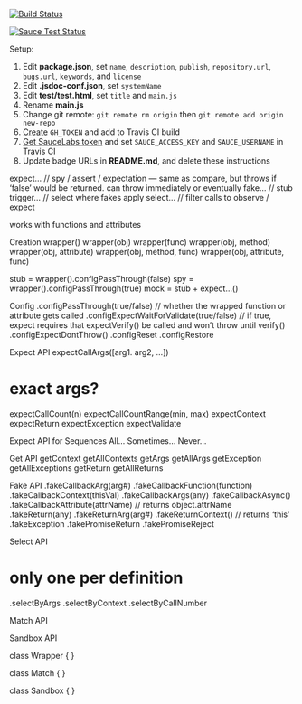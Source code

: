 [![Build Status](https://travis-ci.org/apowers313/candy-wrapper.svg?branch=master)](https://travis-ci.org/apowers313/candy-wrapper)

[![Sauce Test Status](https://saucelabs.com/browser-matrix/apowers313.svg)](https://saucelabs.com/u/apowers313)

Setup:

1. Edit **package.json**, set `name`, `description`, `publish`, `repository.url`, `bugs.url`, `keywords`, and `license`
2. Edit **.jsdoc-conf.json**, set `systemName`
3. Edit **test/test.html**, set `title` and `main.js`
4. Rename **main.js**
5. Change git remote: `git remote rm origin` then `git remote add origin new-repo`
6. [Create](https://github.com/settings/tokens) `GH_TOKEN` and add to Travis CI build
7. [Get SauceLabs token](https://saucelabs.com/beta/user-settings) and set `SAUCE_ACCESS_KEY` and `SAUCE_USERNAME` in Travis CI
8. Update badge URLs in **README.md**, and delete these instructions



expect… // spy / assert / expectation — same as compare, but throws if ‘false’ would be returned. can throw immediately or eventually
fake… // stub
trigger… // select where fakes apply
select… // filter calls to observe / expect

works with functions and attributes

Creation
wrapper()
wrapper(obj)
wrapper(func)
wrapper(obj, method)
wrapper(obj, attribute)
wrapper(obj, method, func)
wrapper(obj, attribute, func)

stub = wrapper().configPassThrough(false)
spy = wrapper().configPassThrough(true)
mock = stub + expect…()

Config
.configPassThrough(true/false) // whether the wrapped function or attribute gets called
.configExpectWaitForValidate(true/false) // if true, expect requires that expectVerify() be called and won’t throw until verify()
.configExpectDontThrow()
.configReset
.configRestore

Expect API
expectCallArgs([arg1. arg2, …])
# exact args?
expectCallCount(n)
expectCallCountRange(min, max)
expectContext
expectReturn
expectException
expectValidate

Expect API for Sequences
All…
Sometimes…
Never…

Get API
getContext
getAllContexts
getArgs
getAllArgs
getException
getAllExceptions
getReturn
getAllReturns

Fake API
.fakeCallbackArg(arg#)
.fakeCallbackFunction(function)
.fakeCallbackContext(thisVal)
.fakeCallbackArgs(any)
.fakeCallbackAsync()
.fakeCallbackAttribute(attrName) // returns object.attrName
.fakeReturn(any)
.fakeReturnArg(arg#)
.fakeReturnContext() // returns ‘this’
.fakeException
.fakePromiseReturn
.fakePromiseReject

Select API
# only one per definition
.selectByArgs
.selectByContext
.selectByCallNumber

Match API

Sandbox API

class Wrapper {
}

class Match {
}

class Sandbox {
}
